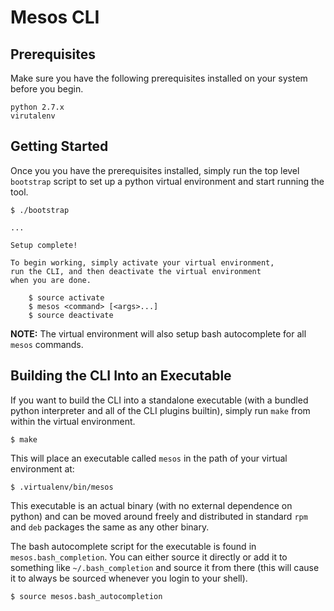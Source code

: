 # Mesos CLI

## Prerequisites

Make sure you have the following prerequisites
installed on your system before you begin.

```
python 2.7.x
virutalenv
```

## Getting Started

Once you you have the prerequisites installed, simply
run the top level `bootstrap` script to set up a python
virtual environment and start running the tool.

```
$ ./bootstrap

...

Setup complete!

To begin working, simply activate your virtual environment,
run the CLI, and then deactivate the virtual environment
when you are done.

    $ source activate
    $ mesos <command> [<args>...]
    $ source deactivate
```

**NOTE:** The virtual environment will also setup bash
autocomplete for all `mesos` commands.

## Building the CLI Into an Executable

If you want to build the CLI into a standalone executable
(with a bundled python interpreter and all of the CLI plugins
builtin), simply run `make` from within the virtual environment.

```
$ make
```

This will place an executable called `mesos` in the path of your
virtual environment at:

```
$ .virtualenv/bin/mesos
```

This executable is an actual binary (with no external dependence
on python) and can be moved around freely and distributed in standard
`rpm` and `deb` packages the same as any other binary.

The bash autocomplete script for the executable is found in
`mesos.bash_completion`. You can either source it directly or add
it to something like `~/.bash_completion` and source it from there
(this will cause it to always be sourced whenever you login to your shell).

```
$ source mesos.bash_autocompletion
```
